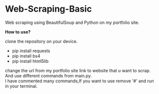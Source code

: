 # Web-Scraping-Basic
Web scraping using BeautifulSoup and Python on my portfolio site.

<b>How to use?</b>
</hr>
clone the repository on your device.</br.
Run this commands in your terminal:</br>
<ul>
  <li>pip install requests</li>
  <li>pip install bs4</li>
  <li>pip install html5lib</li>
</ul>
change the url from my portfolio site link to website that u want to scrap.</br>
And use different commands from main.py.</br>
I have commented many commands,If you want to use remove '#' and run in your terminal.
